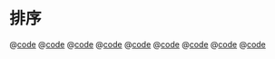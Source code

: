 # 排序

@[code](./sortfunc/binary_search.ts)
@[code](./sortfunc/bublesort.ts)
@[code](./sortfunc/hide.ts)
@[code](./sortfunc/insertSort.ts)
@[code](./sortfunc/linkedlist.ts)
@[code](./sortfunc/Linklistes5.ts)
@[code](./sortfunc/mergeSort.ts)
@[code](./sortfunc/quickSort.ts)
@[code](./sortfunc/selectsort.ts)
